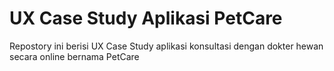 # UX Case Study Aplikasi PetCare
Repostory ini berisi UX Case Study aplikasi konsultasi dengan dokter hewan secara online bernama PetCare
